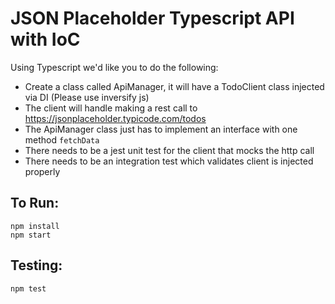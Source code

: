 # JSON Placeholder Typescript API with IoC

Using Typescript we'd like you to do the following:

- Create a class called ApiManager, it will have a TodoClient class injected via DI (Please use inversify js)
- The client will handle making a rest call to https://jsonplaceholder.typicode.com/todos
- The ApiManager class just has to implement an interface with one method `fetchData`
- There needs to be a jest unit test for the client that mocks the http call
- There needs to be an integration test which validates client is injected properly

## To Run:

```
npm install
npm start
```

## Testing:

```
npm test
```

